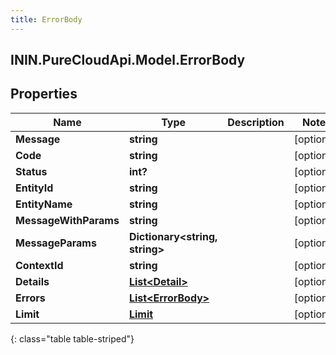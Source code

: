 ```yaml
---
title: ErrorBody
---
```

## ININ.PureCloudApi.Model.ErrorBody

## Properties

|Name | Type | Description | Notes|
|------------ | ------------- | ------------- | -------------|
| **Message** | **string** |  | [optional] |
| **Code** | **string** |  | [optional] |
| **Status** | **int?** |  | [optional] |
| **EntityId** | **string** |  | [optional] |
| **EntityName** | **string** |  | [optional] |
| **MessageWithParams** | **string** |  | [optional] |
| **MessageParams** | **Dictionary&lt;string, string&gt;** |  | [optional] |
| **ContextId** | **string** |  | [optional] |
| **Details** | [**List&lt;Detail&gt;**](Detail.html) |  | [optional] |
| **Errors** | [**List&lt;ErrorBody&gt;**](ErrorBody.html) |  | [optional] |
| **Limit** | [**Limit**](Limit.html) |  | [optional] |
{: class="table table-striped"}


